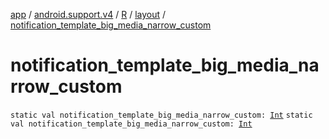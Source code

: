 [app](../../../index.md) / [android.support.v4](../../index.md) / [R](../index.md) / [layout](index.md) / [notification_template_big_media_narrow_custom](./notification_template_big_media_narrow_custom.md)

# notification_template_big_media_narrow_custom

`static val notification_template_big_media_narrow_custom: `[`Int`](https://kotlinlang.org/api/latest/jvm/stdlib/kotlin/-int/index.html)
`static val notification_template_big_media_narrow_custom: `[`Int`](https://kotlinlang.org/api/latest/jvm/stdlib/kotlin/-int/index.html)